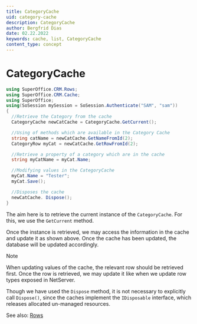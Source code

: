 ```yaml
---
title: CategoryCache
uid: category-cache
description: CategoryCache
author: Bergfrid Dias
date: 02.22.2022
keywords: cache, list, CategoryCache
content_type: concept
---
```


# CategoryCache

```csharp
using SuperOffice.CRM.Rows;
using SuperOffice.CRM.Cache;
using SuperOffice;
using(SoSession mySession = SoSession.Authenticate("SAM", "sam"))
{
  //Retrieve the Category from the cache
  CategoryCache newCatCache = CategoryCache.GetCurrent();

  //Using of methods which are available in the Category Cache
  string catName = newCatCache.GetNameFromId(2);
  CategoryRow myCat = newCatCache.GetRowFromId(2);

  //Retrieve a property of a category which are in the cache
  string myCatName = myCat.Name;

  //Modifying values in the CategoryCache
  myCat.Name = "Tester";
  myCat.Save();

  //Disposes the cache
  newCatCache. Dispose();
}
```

The aim here is to retrieve the current instance of the `CategoryCache`. For this, we use the `GetCurrent` method.

Once the instance is retrieved, we may access the information in the cache and update it as shown above. Once the cache has been updated, the database will be updated accordingly.

> [!NOTE]
> When updating values of the cache, the relevant row should be retrieved first. Once the row is retrieved, we may update it like when we update row types exposed in NetServer.

Though we have used the `Dispose` method, it is not necessary to explicitly call `Dispose()`, since the caches implement the `IDisposable` interface, which releases allocated un-managed resources.

See also: [Rows][1]

<!-- Referenced links -->
[1]: ../rows/index.md
